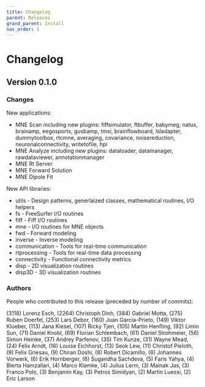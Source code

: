 ```yaml
---
title: Changelog
parent: Releases
grand_parent: Install
nav_order: 1
---
```

# Changelog

## Version 0.1.0

### Changes

New applications:

* MNE Scan including new plugins: fiffsimulator, ftbuffer, babymeg, natus, brainamp, eegosports, gusbamp, tmsi, brainflowboard, lsladapter, dummytoolbox, rtcmne, averaging, covariance, noisereduction, neuronalconnectivity, writetofile, hpi
* MNE Analyze including new plugins: dataloader, datamanager, rawdataviewer, annotationmanager
* MNE Rt Server
* MNE Forward Solution
* MNE Dipole Fit

New API libraries:

* utils - Design patterns, generlaized classes, mathematical routines, I/O helpers
* fs - FreeSurfer I/O routines
* fiff - Fiff I/O routines
* mne - I/O routines for MNE objects 
* fwd - Forward modeling
* inverse - Inverse modeling
* communication - Tools for real-time communication
* rtprocessing - Tools for real-time data processing
* connectivity - Functional connectivity metrics
* disp - 2D visualization routines
* disp3D - 3D visualization routines

### Authors

People who contributed to this release (preceded by number of commits):

(3118) Lorenz Esch,
(2264) Christoph Dinh,
(384) Gabriel Motta,
(275) Ruben Doerfel,
(253) Lars Debor,
(160) Juan Garcia-Prieto,
(149) Viktor Klueber,
(113) Jana Kiesel,
(107) Ricky Tjen,
(105) Martin Henfling,
(92) Limin Sun,
(71) Daniel Knobl,
(69) Florian Schlembach,
(61) Daniel Strohmeier,
(56) Simon Heinke,
(37) Andrey Parfenov,
(35) Tim Kunze,
(31) Wayne Mead,
(24) Felix Arndt,
(16) Louise Eichhorst,
(13) Seok Lew,
(11) Christof Pieloth,
(9) Felix Griesau,
(9) Chiran Doshi,
(8) Robert Dicamillo,
(6) Johannes Vorwerk,
(6) Erik Hornberger,
(6) Sugandha Sachdeva,
(5) Faris Yahya,
(4) Blerta Hamzallari,
(4) Marco Klamke,
(4) Julius Lerm,
(3) Mainak Jas,
(3) Franco Polo,
(3) Benjamin Kay,
(3) Petros Simidyan,
(2) Martin Luessi,
(2) Eric Larson